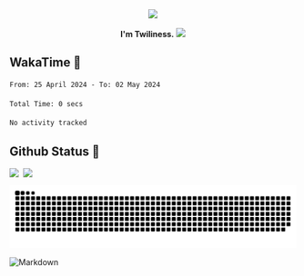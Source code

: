 <div align="center">
<img src="https://images.weserv.nl/?url=avatars.githubusercontent.com/u/10475770?v=4&h=360&w=360&fit=cover&mask=circle&maxage=7d"/>
</div>

<div align="center">

**I'm Twiliness.** <a href="https://github.com/DarkHighness"><img src="https://media.giphy.com/media/hvRJCLFzcasrR4ia7z/giphy.gif" width="5%"></a>

</div>

## WakaTime 🧐

<!--START_SECTION:waka-->

```txt
From: 25 April 2024 - To: 02 May 2024

Total Time: 0 secs

No activity tracked
```

<!--END_SECTION:waka-->

## Github Status 🥰

<div style="display: flex; gap: 8px;">
<img src="https://github-readme-stats.vercel.app/api?username=DarkHighness&count_private=true&show_icons=true&hide_border=true"/>
<img src="https://github-readme-stats.vercel.app/api/top-langs/?username=DarkHighness&hide_border=true"/>
</div>

<!-- ![3D-Profile](https://raw.githubusercontent.com/DarkHighness/DarkHighness/master/profile-3d-contrib/profile-south-season-animate.svg) -->

![Snake-Profile](https://raw.githubusercontent.com/DarkHighness/DarkHighness/master/dist/github-snake.svg)

 ![Markdown](https://img.shields.io/badge/markdown%20💘-%23000000.svg?style=for-the-badge&logo=markdown&logoColor=white)


